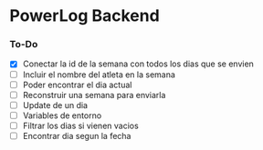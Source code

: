 # PowerLog Backend

### To-Do
- [x] Conectar la id de la semana con todos los dias que se envien
- [ ] Incluir el nombre del atleta en la semana
- [ ] Poder encontrar el dia actual
- [ ] Reconstruir una semana para enviarla
- [ ] Update de un dia 
- [ ] Variables de entorno
- [ ] Filtrar los dias si vienen vacios
- [ ] Encontrar dia segun la fecha
